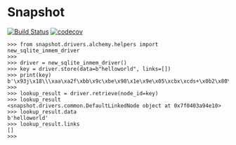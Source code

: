 # Snapshot

[![Build Status](https://api.travis-ci.org/magniff/snapshot.svg?branch=develop)](https://travis-ci.org/magniff/snapshot)
[![codecov](https://codecov.io/gh/magniff/snapshot/branch/develop/graph/badge.svg)](https://codecov.io/gh/magniff/snapshot)

```python3
>>> from snapshot.drivers.alchemy.helpers import new_sqlite_inmem_driver
>>>
>>> driver = new_sqlite_inmem_driver()
>>> key = driver.store(data=b"helloworld", links=[])
>>> print(key)
b'\x93j\x18\\\xaa\xa2f\xbb\x9c\xbe\x98\x1e\x9e\x05\xcbx\xcds+\x0b2\x80\xeb\x94D\x12\xbbo\x8f\x8f\x07\xaf'
>>>
>>> lookup_result = driver.retrieve(node_id=key)
>>> lookup_result
<snapshot.drivers.common.DefaultLinkedNode object at 0x7f0403a94e10>
>>> lookup_result.data
b'helloworld'
>>> lookup_result.links
[]
>>>
```

